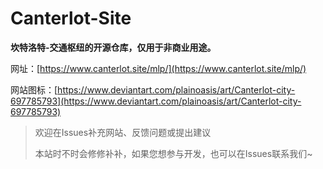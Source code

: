 # Canterlot-Site

**坎特洛特-交通枢纽的开源仓库，仅用于非商业用途。**

网址：[https://www.canterlot.site/mlp/](https://www.canterlot.site/mlp/)

网站图标：[https://www.deviantart.com/plainoasis/art/Canterlot-city-697785793](https://www.deviantart.com/plainoasis/art/Canterlot-city-697785793)

> 欢迎在Issues补充网站、反馈问题或提出建议
>
> 本站时不时会修修补补，如果您想参与开发，也可以在Issues联系我们~
